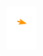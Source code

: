 <a href="https://gatsbyjs.org">
  <img alt="Gatsby" src="https://github.com/rebeldotcom/rebel-web-components/blob/master/static/rebel.svg" width="60" />
</a>
